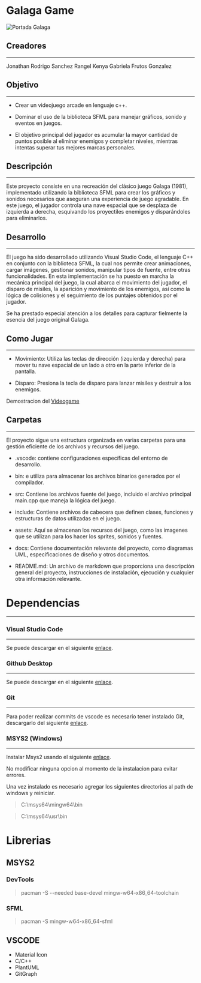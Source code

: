 # **Galaga Game**
![Portada Galaga](https://cdn.clarosports.com/clarosports/2023/06/galaga-144927-1024x576.jpg)

## **Creadores**
___
Jonathan Rodrigo Sanchez Rangel
Kenya Gabriela Frutos Gonzalez

## **Objetivo**
___
* Crear un videojuego arcade en lenguaje c++.

* Dominar el uso de la biblioteca SFML para manejar gráficos, sonido y eventos en juegos.

* El objetivo principal del jugador es acumular la mayor cantidad de puntos posible al eliminar enemigos y completar niveles, mientras intentas superar tus mejores marcas personales.

## **Descripción**
___
Este proyecto consiste en una recreación del clásico juego Galaga (1981), implementado utilizando la biblioteca SFML para crear los gráficos y sonidos necesarios que aseguran una experiencia de juego agradable. En este juego, el jugador controla una nave espacial que se desplaza de izquierda a derecha, esquivando los proyectiles enemigos y disparándoles para eliminarlos.

## **Desarrollo**
___
El juego ha sido desarrollado utilizando Visual Studio Code, el lenguaje C++ en conjunto con la biblioteca SFML, la cual nos permite crear animaciones, cargar imágenes, gestionar sonidos, manipular tipos de fuente, entre otras funcionalidades. En esta implementación se ha puesto en marcha la mecánica principal del juego, la cual abarca el movimiento del jugador, el disparo de misiles, la aparición y movimiento de los enemigos, así como la lógica de colisiones y el seguimiento de los puntajes obtenidos por el jugador.

Se ha prestado especial atención a los detalles para capturar fielmente la esencia del juego original Galaga.



## **Como Jugar**
___
 * Movimiento: Utiliza las teclas de dirección (izquierda y derecha) para mover tu nave espacial de un lado a otro en la parte inferior de la pantalla.

* Disparo: Presiona la tecla de disparo para lanzar misiles y destruir a los enemigos.

Demostracion del [Videogame]()

## **Carpetas**
___
El proyecto sigue una estructura organizada en varias carpetas para una gestión eficiente de los archivos y recursos del juego.

* .vscode: contiene configuraciones específicas del entorno de desarrollo.

* bin: e utiliza para almacenar los archivos binarios generados por el compilador.

* src: Contiene los archivos fuente del juego, incluido el archivo principal main.cpp que maneja la lógica del juego.

* include: Contiene archivos de cabecera que definen clases, funciones y estructuras de datos utilizadas en el juego.

* assets: Aquí se almacenan los recursos del juego, como las imagenes que se  utilizan para los hacer los sprites, sonidos y fuentes. 

* docs: Contiene documentación relevante del proyecto, como diagramas UML, especificaciones de diseño y otros documentos.

* README.md: Un archivo de markdown que proporciona una descripción general del proyecto, instrucciones de instalación, ejecución y cualquier otra información relevante.


# **Dependencias**
___

### Visual Studio Code
___
Se puede descargar en el siguiente 
[enlace](https://code.visualstudio.com/).

### Github Desktop
___
Se puede descargar en el siguiente 
[enlace](https://desktop.github.com/).

### Git
___
Para poder realizar commits de vscode es necesario tener instalado Git, descargarlo del siguiente [enlace](https://git-scm.com/).

### MSYS2 (Windows)
___
Instalar Msys2 usando el siguiente [enlace](https://github.com/msys2/msys2-installer/releases/download/2023-05-26/msys2-x86_64-20230526.exe).

No modificar ninguna opcion al momento de la instalacion para evitar errores. 

Una vez instalado es necesario agregar los siguientes directorios al path de windows y reiniciar.

> C:\msys64\mingw64\bin

> C:\msys64\usr\bin


# **Librerias**
## MSYS2
### DevTools
> pacman -S --needed base-devel mingw-w64-x86_64-toolchain 

### SFML
> pacman -S mingw-w64-x86_64-sfml


## VSCODE
* Material Icon
* C/C++
* PlantUML
* GitGraph

